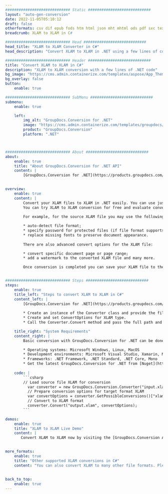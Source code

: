 ```yaml
---
############################# Static ############################
layout: "auto-gen-conversion"
date: 2022-11-05T05:10:12
draft: false
otherformats: csv dif epub fods htm html json mht mhtml ods pdf sxc tex tsv xlam xls xlsb xlsm xlsx xlt xltm xltx xml xps
breadcrumb: XLAM to XLAM in C#

############################# Head ############################
head_title: "XLAM to XLAM Converter in C#"
head_description: "Convert XLAM to XLAM in .NET using a few lines of code. Use the GroupDocs Document Conversion API to convert over 160 file formats."

############################# Header ############################
title: "Convert XLAM to XLAM in C#"
description: "XLAM to XLAM conversion with a few lines of .NET code"
bg_image: "https://cms.admin.containerize.com/templates/aspose/App_Themes/V3/images/bg/header1.png"
bg_overlay: false
button:
    enable: true

############################# SubMenu ############################
submenu:
    enable: true

    left:
        img_alt: "GroupDocs.Conversion for .NET"
        image: "https://cms.admin.containerize.com/templates/groupdocs/images/product-logos/90x90-noborder/groupdocs-conversion-net.png"
        product: "GroupDocs.Conversion"
        platform: ".NET"



############################# About ############################
about:
    enable: true
    title: "About GroupDocs.Conversion for .NET API"
    content: |
        [GroupDocs.Conversion for .NET](https://products.groupdocs.com/conversion/net/) can be used to convert Microsoft Word, Excel, PowerPoint, PDF, Visio and other formats. GroupDocs.Conversion is a standalone API that is suitable for back-end and internal systems where high performance is required. It does not depend on any software such as Microsoft or Open Office.
    

overview:
    enable: true
    content: |
        Convert your XLAM files to XLAM in .NET easily. You can use just a couple of C# code lines in any platform of your choice like - Windows, Linux, macOS.
        You can try XLAM to XLAM conversion for free and evaluate conversion results quality.  Along with simple file conversion scenarios you can try more advanced options for loading source XLAM file and for saving output XLAM result. 
        
        For example, for the source XLAM file you may use the following load options:

        * auto-detect file format;
        * specify password for protected files (if file format supports it);
        * replace missing fonts to preserve document appearance.
        
        There are also advanced convert options for the XLAM file:

        * convert specific document page or page range;
        * add a watermark to the converted XLAM file and many more.

        Once conversion is completed you can save your XLAM file to the local file path or any third-party storage like FTP, Amazon S3, Google Drive, Dropbox etc. Please note - to convert XLAM to XLAM there is no need for any additional software installed - like MS Office, Open Office, Adobe Acrobat Reader etc.


############################# Steps ############################
steps:
    enable: true
    title_left: "Steps to convert XLAM to XLAM in C#"
    content_left: |
        [GroupDocs.Conversion for .NET](https://products.groupdocs.com/conversion/net/) makes it easy for developers to convert a XLAM file to XLAM with a few lines of code.
        
        * Create an instance of the Converter class and provide the file XLAM with the full path
        * Create and set ConvertOptions for XLAM type.
        * Call the Converter.Convert method and pass the full path and format (XLAM) as a parameter

    title_right: "System Requirements"
    content_right: |
        Basic conversion with GroupDocs.Conversion for .NET can be done in just a few simple steps. Our APIs are supported on all major platforms and operating systems. Before executing the code below, make sure you have the following prerequisites installed on your system.

        * Operating systems: Microsoft Windows, Linux, MacOS
        * Development environments: Microsoft Visual Studio, Xamarin, MonoDevelop
        * Frameworks: .NET Framework, .NET Standard, .NET Core, Mono
        * Get the latest GroupDocs.Conversion for .NET from [Nuget](https://www.nuget.org/packages/groupdocs.conversion)
         
    code: |
        ```csharp    
        // Load source file XLAM for conversion
          var converter = new GroupDocs.Conversion.Converter("input.xlam");
          // Prepare conversion options for target format XLAM
          var convertOptions = converter.GetPossibleConversions()["xlam"].ConvertOptions;
          // Convert to XLAM format
          converter.Convert("output.xlam", convertOptions);
        ```

demos:
    enable: true
    title: "XLAM to XLAM Live Demo"
    content: |
       Convert XLAM to XLAM now by visiting the [GroupDocs.Conversion App](https://products.groupdocs.app/conversion/family) website. Online demo has the following advantages
          

more_formats:
    enable: true
    title: "Other supported XLAM conversions in C#"
    content: "You can also convert XLAM to many other file formats. Please see the list below."
       
       
back_to_top:
    enable: true
---
```

